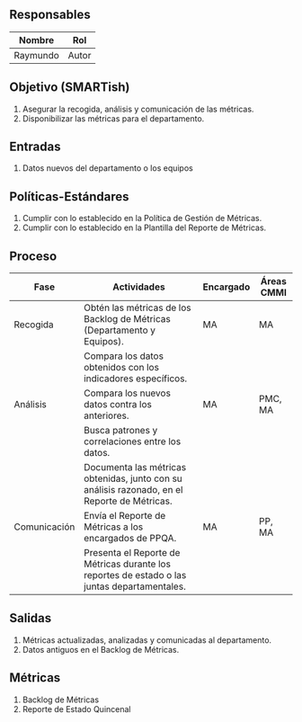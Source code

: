 ## Responsables
Nombre     | Rol
-----------|------------------
Raymundo   | Autor

## Objetivo (SMARTish)
1. Asegurar la recogida, análisis y comunicación de las métricas.
2. Disponibilizar las métricas para el departamento.

## Entradas
1. Datos nuevos del departamento o los equipos

## Políticas-Estándares
1. Cumplir con lo establecido en la Política de Gestión de Métricas.
2. Cumplir con lo establecido en la Plantilla del Reporte de Métricas.

## Proceso
<table>
  <thead>
    <tr>
      <th>Fase</th>
      <th>Actividades</th>
      <th>Encargado</th>
      <th>Áreas CMMI</th>
    </tr>
  </thead>
  <tbody>
    <tr>
      <td>Recogida</td>
      <td>Obtén las métricas de los Backlog de Métricas (Departamento y Equipos). </td>
      <td>MA</td>
      <td>MA</td>
    </tr>
    <tr>
      <td rowspan="3">Análisis</td>
      <td>Compara los datos obtenidos con los indicadores específicos. </td>
      <td rowspan="3">MA</td>
      <td rowspan="3">PMC, MA</td>
    </tr>
    <tr>
      <td>Compara los nuevos datos contra los anteriores.
      </td>
    </tr>
    <tr>
      <td>Busca patrones y correlaciones entre los datos.</td>
    </tr>
    <tr>
      <td rowspan="3">Comunicación</td>
      <td>Documenta las métricas obtenidas, junto con su análisis razonado, en el Reporte de Métricas. </td>
      <td rowspan="3">MA</td>
      <td rowspan="3">PP, MA</td>
    </tr>
     <tr>
      <td>Envía el Reporte de Métricas a los encargados de PPQA. 
      </td>
    </tr>
    <tr>
      <td>Presenta el Reporte de Métricas durante los reportes de estado o las juntas departamentales.</td>
    </tr>
  </tbody>
</table>

## Salidas
1. Métricas actualizadas, analizadas y comunicadas al departamento.
2. Datos antiguos en el Backlog de Métricas.

## Métricas
1. Backlog de Métricas
2. Reporte de Estado Quincenal
